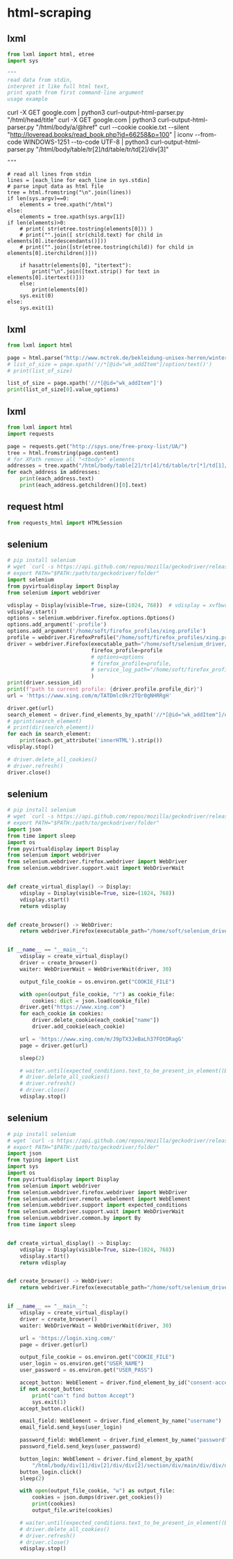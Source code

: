 # html-scraping

## lxml

<!-- MARKDOWN-AUTO-DOCS:START (CODE:src=../../python/html-scraping/lxml/curl-output-html-parser.py) -->
<!-- The below code snippet is automatically added from ../../python/html-scraping/lxml/curl-output-html-parser.py -->
```py
from lxml import html, etree
import sys

"""
read data from stdin, 
interpret it like full html text, 
print xpath from first command-line argument
usage example
```
curl -X GET google.com | python3 curl-output-html-parser.py "/html/head/title"
curl -X GET google.com | python3 curl-output-html-parser.py "/html/body/a/@href"
curl --cookie cookie.txt --silent "http://loveread.books/read_book.php?id=66258&p=100" | iconv --from-code WINDOWS-1251 --to-code UTF-8 | python3 curl-output-html-parser.py "/html/body/table/tr[2]/td/table/tr/td[2]/div[3]"
```
"""

# read all lines from stdin
lines = [each_line for each_line in sys.stdin]
# parse input data as html file
tree = html.fromstring("\n".join(lines))
if len(sys.argv)==0:
    elements = tree.xpath("/html")
else:
    elements = tree.xpath(sys.argv[1])
if len(elements)>0:
    # print( str(etree.tostring(elements[0])) )
    # print("".join([ str(child.text) for child in elements[0].iterdescendants()]))
    # print("".join([str(etree.tostring(child)) for child in elements[0].iterchildren()]))
    
    if hasattr(elements[0], "itertext"):
        print("\n".join([text.strip() for text in elements[0].itertext()]))
    else:
        print(elements[0])
    sys.exit(0)
else:
    sys.exit(1)
```
<!-- MARKDOWN-AUTO-DOCS:END -->



## lxml

<!-- MARKDOWN-AUTO-DOCS:START (CODE:src=../../python/html-scraping/lxml/parse_page.py) -->
<!-- The below code snippet is automatically added from ../../python/html-scraping/lxml/parse_page.py -->
```py
from lxml import html

page = html.parse("http://www.mctrek.de/bekleidung-unisex-herren/wintersport-skibekleidung/jacken/icepeak-kurt-wintersportjacke-herren_4047336")
# list_of_size = page.xpath('//*[@id="wk_addItem"]/option/text()')
# print(list_of_size)

list_of_size = page.xpath('//*[@id="wk_addItem"]')
print(list_of_size[0].value_options)
```
<!-- MARKDOWN-AUTO-DOCS:END -->



## lxml

<!-- MARKDOWN-AUTO-DOCS:START (CODE:src=../../python/html-scraping/lxml/parse_page_broken_html.py) -->
<!-- The below code snippet is automatically added from ../../python/html-scraping/lxml/parse_page_broken_html.py -->
```py
from lxml import html
import requests

page = requests.get("http://spys.one/free-proxy-list/UA/")
tree = html.fromstring(page.content)
# for XPath remove all "<tbody>" elements 
addresses = tree.xpath("/html/body/table[2]/tr[4]/td/table/tr[*]/td[1]/font[2]")
for each_address in addresses:
    print(each_address.text)
    print(each_address.getchildren()[0].text)
```
<!-- MARKDOWN-AUTO-DOCS:END -->



## request html

<!-- MARKDOWN-AUTO-DOCS:START (CODE:src=../../python/html-scraping/request-html/parse-with-js.py) -->
<!-- The below code snippet is automatically added from ../../python/html-scraping/request-html/parse-with-js.py -->
```py
from requests_html import HTMLSession
```
<!-- MARKDOWN-AUTO-DOCS:END -->



## selenium

<!-- MARKDOWN-AUTO-DOCS:START (CODE:src=../../python/html-scraping/selenium/read-element.py) -->
<!-- The below code snippet is automatically added from ../../python/html-scraping/selenium/read-element.py -->
```py
# pip install selenium
# wget `curl -s https://api.github.com/repos/mozilla/geckodriver/releases/latest | grep browser_download_url | grep linux64 | cut -d '"' -f 4`
# export PATH="$PATH:/path/to/geckodriver/folder"
import selenium
from pyvirtualdisplay import Display
from selenium import webdriver

vdisplay = Display(visible=True, size=(1024, 768))  # vdisplay = xvfbwrapper.Xvfb()
vdisplay.start()
options = selenium.webdriver.firefox.options.Options()
options.add_argument('-profile')
options.add_argument('/home/soft/firefox_profiles/xing.profile')
profile = webdriver.FirefoxProfile("/home/soft/firefox_profiles/xing.profile")
driver = webdriver.Firefox(executable_path="/home/soft/selenium_driver/geckodriver",
                           firefox_profile=profile
                           # options=options
                           # firefox_profile=profile,
                           # service_log_path="/home/soft/firefox_profiles/xing.log"
                           )
print(driver.session_id)
print(f"path to current profile: {driver.profile.profile_dir}")
url = 'https://www.xing.com/m/TATDmlc0kr2TQr0gNHRRgH'

driver.get(url)
search_element = driver.find_elements_by_xpath('//*[@id="wk_addItem"]/option')
# pprint(search_element)
# print(dir(search_element))
for each in search_element:
    print(each.get_attribute('innerHTML').strip())
vdisplay.stop()

# driver.delete_all_cookies()
# driver.refresh()
driver.close()
```
<!-- MARKDOWN-AUTO-DOCS:END -->



## selenium

<!-- MARKDOWN-AUTO-DOCS:START (CODE:src=../../python/html-scraping/selenium/xing-read-cookies.py) -->
<!-- The below code snippet is automatically added from ../../python/html-scraping/selenium/xing-read-cookies.py -->
```py
# pip install selenium
# wget `curl -s https://api.github.com/repos/mozilla/geckodriver/releases/latest | grep browser_download_url | grep linux64 | cut -d '"' -f 4`
# export PATH="$PATH:/path/to/geckodriver/folder"
import json
from time import sleep
import os
from pyvirtualdisplay import Display
from selenium import webdriver
from selenium.webdriver.firefox.webdriver import WebDriver
from selenium.webdriver.support.wait import WebDriverWait


def create_virtual_display() -> Display:
    vdisplay = Display(visible=True, size=(1024, 768))
    vdisplay.start()
    return vdisplay


def create_browser() -> WebDriver:
    return webdriver.Firefox(executable_path="/home/soft/selenium_driver/geckodriver")


if __name__ == "__main__":
    vdisplay = create_virtual_display()
    driver = create_browser()
    waiter: WebDriverWait = WebDriverWait(driver, 30)

    output_file_cookie = os.environ.get("COOKIE_FILE")

    with open(output_file_cookie, "r") as cookie_file:
        cookies: dict = json.load(cookie_file)
    driver.get("https://www.xing.com")
    for each_cookie in cookies:
        driver.delete_cookie(each_cookie["name"])
        driver.add_cookie(each_cookie)

    url = 'https://www.xing.com/m/J9pTX3JeBaLh37FOtDRagG'
    page = driver.get(url)

    sleep(2)

    # waiter.until(expected_conditions.text_to_be_present_in_element((By.CSS_SELECTOR, "some_id"),"expected text"))
    # driver.delete_all_cookies()
    # driver.refresh()
    # driver.close()
    vdisplay.stop()
```
<!-- MARKDOWN-AUTO-DOCS:END -->



## selenium

<!-- MARKDOWN-AUTO-DOCS:START (CODE:src=../../python/html-scraping/selenium/xing-save-cookies.py) -->
<!-- The below code snippet is automatically added from ../../python/html-scraping/selenium/xing-save-cookies.py -->
```py
# pip install selenium
# wget `curl -s https://api.github.com/repos/mozilla/geckodriver/releases/latest | grep browser_download_url | grep linux64 | cut -d '"' -f 4`
# export PATH="$PATH:/path/to/geckodriver/folder"
import json
from typing import List
import sys
import os
from pyvirtualdisplay import Display
from selenium import webdriver
from selenium.webdriver.firefox.webdriver import WebDriver
from selenium.webdriver.remote.webelement import WebElement
from selenium.webdriver.support import expected_conditions
from selenium.webdriver.support.wait import WebDriverWait
from selenium.webdriver.common.by import By
from time import sleep


def create_virtual_display() -> Display:
    vdisplay = Display(visible=True, size=(1024, 768))
    vdisplay.start()
    return vdisplay


def create_browser() -> WebDriver:
    return webdriver.Firefox(executable_path="/home/soft/selenium_driver/geckodriver")


if __name__ == "__main__":
    vdisplay = create_virtual_display()
    driver = create_browser()
    waiter: WebDriverWait = WebDriverWait(driver, 30)

    url = 'https://login.xing.com/'
    page = driver.get(url)

    output_file_cookie = os.environ.get("COOKIE_FILE")
    user_login = os.environ.get("USER_NAME")
    user_password = os.environ.get("USER_PASS")

    accept_button: WebElement = driver.find_element_by_id("consent-accept-button")
    if not accept_button:
        print("can't find button Accept")
        sys.exit(1)
    accept_button.click()

    email_field: WebElement = driver.find_element_by_name("username")
    email_field.send_keys(user_login)

    password_field: WebElement = driver.find_element_by_name("password")
    password_field.send_keys(user_password)

    button_login: WebElement = driver.find_element_by_xpath(
        "/html/body/div[1]/div[2]/div/div[2]/section/div/main/div/div/div/div/div/form/div[5]/button/div")
    button_login.click()
    sleep(2)

    with open(output_file_cookie, "w") as output_file:
        cookies = json.dumps(driver.get_cookies())
        print(cookies)
        output_file.write(cookies)

    # waiter.until(expected_conditions.text_to_be_present_in_element((By.CSS_SELECTOR, "some_id"),"expected text"))
    # driver.delete_all_cookies()
    # driver.refresh()
    # driver.close()
    vdisplay.stop()
```
<!-- MARKDOWN-AUTO-DOCS:END -->


